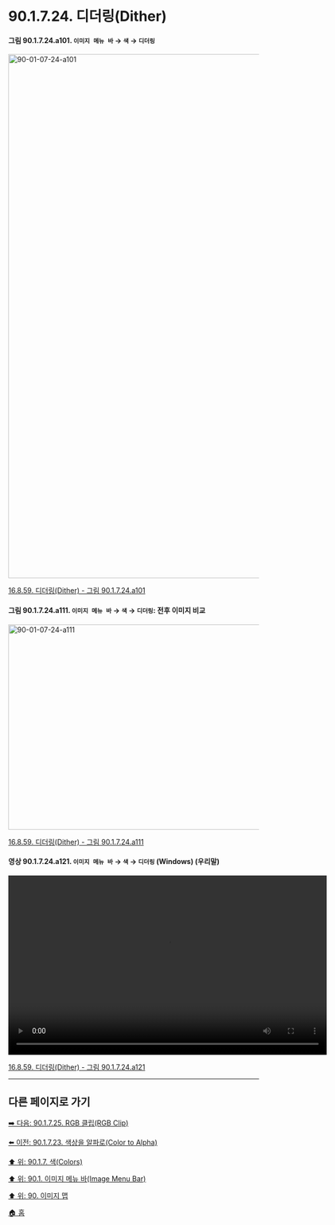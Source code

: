 # 90.1.7.24. 디더링(Dither)

<a id="90-01-07-24-a101"></a>

#### 그림 90.1.7.24.a101. `이미지 메뉴 바` → `색` → `디더링`
<img width="989" height="1052" alt="90-01-07-24-a101" src="https://github.com/user-attachments/assets/cd016235-031d-42f0-9471-d0adcc7f5fa6" />

[16.8.59. 디더링(Dither) - 그림 90.1.7.24.a101](./16-08-59-00-dither.md#90-01-07-24-a101)

<a id="90-01-07-24-a111"></a>

#### 그림 90.1.7.24.a111. `이미지 메뉴 바` → `색` → `디더링`: 전후 이미지 비교
<img width="640" height="412" alt="90-01-07-24-a111" src="https://github.com/user-attachments/assets/fc23b1f4-e752-47fc-b3ad-da45912caa92" />

[16.8.59. 디더링(Dither) - 그림 90.1.7.24.a111](./16-08-59-00-dither.md#90-01-07-24-a111)

<a id="90-01-07-24-a121"></a>

#### 영상 90.1.7.24.a121. `이미지 메뉴 바` → `색` → `디더링` (Windows) (우리말)
<video controls="controls" width="640" height="360" src="https://github.com/user-attachments/assets/4511df9e-7138-42d4-99af-0069cbd0538c"></video>

[16.8.59. 디더링(Dither) - 그림 90.1.7.24.a121](./16-08-59-00-dither.md#90-01-07-24-a121)

***

## 다른 페이지로 가기

[➡️ 다음: 90.1.7.25. RGB 클립(RGB Clip)](./90-01-07-25-rgb_clip.md)

[⬅️ 이전: 90.1.7.23. 색상을 알파로(Color to Alpha)](./90-01-07-23-color_to_alpha.md)

[⬆️ 위: 90.1.7. 색(Colors)](./90-01-07-00-colors.md)

[⬆️ 위: 90.1. 이미지 메뉴 바(Image Menu Bar)](./90-01-00-image-menu-bar.md)

[⬆️ 위: 90. 이미지 맵](./90-00-image-map.md)

[🏠 홈](./00-home.md)
